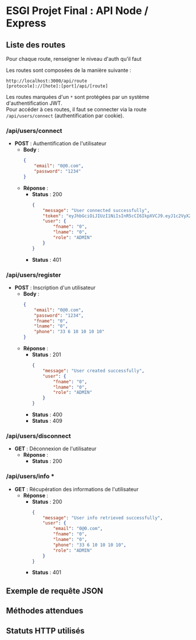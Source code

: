# ESGI Projet Final : API Node / Express

## Liste des routes

Pour chaque route, renseigner le niveau d'auth qu'il faut

Les routes sont composées de la manière suivante :

```
http://localhost:3000/api/route
[protocole]://[hote]:[port]/api/[route]
```

Les routes marquées d'un `*` sont protégées par un système d'authentification JWT.  
Pour accéder à ces routes, il faut se connecter via la route `/api/users/connect` (authentification par cookie).

### /api/users/connect

-   **POST** : Authentification de l'utilisateur
    -   **Body** :
        ```json
        {
            "email": "0@0.com",
            "password": "1234"
        }
        ```
    -   **Réponse** :
        -   **Status** : 200
            ```json
            {
                "message": "User connected successfully",
                "token": "eyJhbGciOiJIUzI1NiIsInR5cCI6IkpXVCJ9.eyJ1c2VyX2lkIjo1LCJlbWFpbCI6IjBAMC5jb20iLCJyb2xlIjoiQURNSU4iLCJpYXQiOjE3NDcwNjExNzIsImV4cCI6MTc0NzMyMDM3MiwiaXNzIjoiaHR0cDovL2xvY2FsaG9zdDozMDAwIn0.defyTWW8J8cqG9hCvO_3aANdsSqxmvQgzz54F0v2zto",
                "user": {
                    "fname": "0",
                    "lname": "0",
                    "role": "ADMIN"
                }
            }
            ```
        -   **Status** : 401

### /api/users/register

-   **POST** : Inscription d'un utilisateur
    -   **Body** :
        ```json
        {
            "email": "0@0.com",
            "password": "1234",
            "fname": "0",
            "lname": "0",
            "phone": "33 6 10 10 10 10"
        }
        ```
    -   **Réponse** :
        -   **Status** : 201
            ```json
            {
                "message": "User created successfully",
                "user": {
                    "fname": "0",
                    "lname": "0",
                    "role": "ADMIN"
                }
            }
            ```
        -   **Status** : 400
        -   **Status** : 409

### /api/users/disconnect

-   **GET** : Déconnexion de l'utilisateur
    -   **Réponse** :
        -   **Status** : 200

### /api/users/info *

-   **GET** : Récupération des informations de l'utilisateur
    -   **Réponse** :
        -   **Status** : 200
            ```json
            {
                "message": "User info retrieved successfully",
                "user": {
                    "email": "0@0.com",
                    "fname": "0",
                    "lname": "0",
                    "phone": "33 6 10 10 10 10",
                    "role": "ADMIN"
                }
            }
            ```
        -   **Status** : 401

## Exemple de requête JSON

## Méthodes attendues

## Statuts HTTP utilisés
